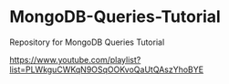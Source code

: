 # MongoDB-Queries-Tutorial
Repository for MongoDB Queries Tutorial

https://www.youtube.com/playlist?list=PLWkguCWKqN9OSqOOKvoQaUtQAszYhoBYE
